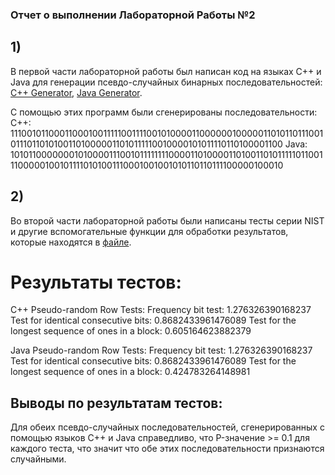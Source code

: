 ### Отчет о выполнении Лабораторной Работы №2

## 1)
В первой части лабораторной работы был написан код на языках C++ и Java для генерации псевдо-случайных бинарных последовательностей:
[C++ Generator](https://github.com/Dimasik322/isb/blob/lab2-var1/lab_2/generator.cpp),
[Java Generator](https://github.com/Dimasik322/isb/blob/lab2-var1/lab_2/Generator.java).

С помощью этих программ были сгенерированы последовательности:
C++: 11100101100011000100111110011110010100001100000010000011010110111001011101101010011010000011010111110010000101011110110100001100
Java: 10101100000001010000111001011111111000011010000110100110101111101100111000001001011110101001110001001001010110110111100000100010

## 2)
Во второй части лабораторной работы были написаны тесты серии NIST и другие вспомогательные функции для обработки результатов, которые находятся в [файле](https://github.com/Dimasik322/isb/blob/lab2-var1/lab_2/task2.py).

# Результаты тестов:
C++ Pseudo-random Row Tests:
Frequency bit test: 1.276326390168237 
Test for identical consecutive bits: 0.8682433961476089 
Test for the longest sequence of ones in a block: 0.605164623882379 

Java Pseudo-random Row Tests:
Frequency bit test: 1.276326390168237 
Test for identical consecutive bits: 0.8682433961476089 
Test for the longest sequence of ones in a block: 0.424783264148981 


## Выводы по результатам тестов:
Для обеих псевдо-случайных последовательностей, сгенерированных с помощью языков C++ и Java справедливо, что P-значение >= 0.1 для каждого теста, что значит что обе этих последовательности признаются случайными.

